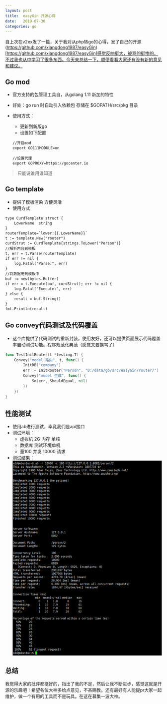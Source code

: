 ```yaml
---
layout: post
title:  easyGin 开源心得
date:   2019-07-30
categories: go
---
```

自上次在v2ex发了一篇，关于我对从php转go的心得，发了自己的开源(https://github.com/xiangdong1987/easyGin)[https://github.com/xiangdong1987/easyGin]感觉反响挺大，被骂的挺惨的，不过我也从中学习了很多东西。今天来总结一下，顺便看看大家还有没有新的意见和建议。

## Go mod
* 官方支持的包管理工具自，从golang 1.11 新加的特性
* 好处：go run 时自动引入依赖包  存储在 $GOPATH/src/pkg 目录
* 使用方式：
    * 更新到新版go
    * 设置如下配置
    
    ```
    //开启mod
    export GO111MODULE=on
    
    //设置代理
    export GOPROXY=https://gocenter.io
    ```
    
> 只能说谁用谁知道

## Go template 
* 提供了模板渲染 方便灵活
* 使用方式

```
type CurdTemplate struct {
	LowerName  string
}
routerTemplate=`lower:{{.LowerName}}`
t := template.New("router")
curdStrut := CurdTemplate{strings.ToLower("Person")}
//解析内容到模板
t, err = t.Parse(routerTemplate)
if err != nil {
    log.Fatal("Parse:", err)
}
//将数据用到模板中
buf := new(bytes.Buffer)
if err = t.Execute(buf, curdStrut); err != nil {
    log.Fatal("Execute:", err)   
} else {
    result = buf.String()
}
fmt.Println(result)
```

## Go convey代码测试及代码覆盖
* 这个库提供了代码测试的重新封装，使用友好，还可以提供页面展示代码覆盖率自动测试功能。程序规范化典范（感觉又要挨骂了）

```go
func TestInitRouter(t *testing.T) {
	Convey("model 路由", t, func() {
		InitDB("company")
		err := InitRouter("Person", "D:/data/go/src/easyGin/router/")
		Convey("model 生成", func() {
			So(err, ShouldEqual, nil)
		})
	})
}
```

## 性能测试
* 使用ab进行测试，毕竟我们是api接口
* 测试环境：
    * 虚拟机 2G 内存 单核  
    * 数据库 测试环境单机
    * 量100 并发 10000 请求
* 测试结果：
![测试结果](https://github.com/xiangdong1987/easyGin/raw/master/static/ab.png)    
## 总结
我觉得大家的批评都挺好的，指出了我的不足，然后让我不断进步，感觉这就是开源的乐趣吧！希望各位大神多给点意见，不吝赐教。还有最好有人能提pr大家一起维护，做一个有用的工具而不是玩具。在这在募集一波大神。    
